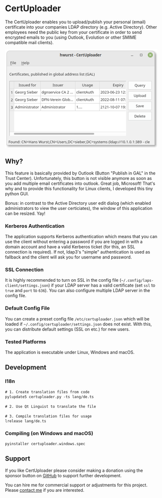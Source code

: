# CertUploader
The CertUploader enables you to upload/publish your personal (email) certificate into your companies LDAP directory (e.g. Active Directory). Other employees need the public key from your certificate in order to send encrypted emails to you (using Outlook, Evolution or other SMIME compatible mail clients).

![Screenshot](.github/screenshot.png)

## Why?
This feature is basically provided by Outlook (Button "Publish in GAL" in the Trust Center). Unfortunately, this button is not visible anymore as soon as you add multiple email certificates into outlook. Great job, Microsoft! That's why and to provide this functionality for Linux clients, I developed this tiny python GUI.

Bonus: in contrast to the Active Directory user edit dialog (which enabled administrators to view the user certiciates), the window of this application can be resized. Yay!

### Kerberos Authentication
The application supports Kerberos authentication which means that you can use the client without entering a password if you are logged in with a domain account and have a valid Kerberos ticket (for this, an SSL connection is required). If not, ldap3's "simple" authentication is used as fallback and the client will ask you for username and password.

### SSL Connection
It is highly recommended to turn on SSL in the config file (`~/.config/laps-client/settings.json`) if your LDAP server has a valid certificate (set `ssl` to `true` and `port` to `636`). You can also configure multiple LDAP server in the config file.

### Default Config File
You can create a preset config file `/etc/certuploader.json` which will be loaded if `~/.config/certuploader/settings.json` does not exist. With this, you can distribute default settings (SSL on etc.) for new users.

### Tested Platforms
The application is executable under Linux, Windows and macOS.

## Development
### I18n
```
# 1. Create translation files from code
pylupdate5 certuploader.py -ts lang/de.ts

# 2. Use Qt Linguist to translate the file

# 3. Compile translation files for usage
lrelease lang/de.ts
```

### Compiling (on Windows and macOS)
```
pyinstaller certuploader.windows.spec
```

## Support
If you like CertUploader please consider making a donation using the sponsor button on [GitHub](https://github.com/schorschii/CertUploader) to support further development.

You can hire me for commercial support or adjustments for this project. Please [contact me](https://georg-sieber.de/?page=impressum) if you are interested.
